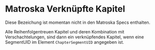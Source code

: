 # Matroska Verknüpfte Kapitel
Diese Bezeichung ist momentan nicht in den Matroska Specs enthalten.

Alle Reihenfolgentreuen Kapitel und deren Kombination mit Verschachtelungen, sind dann ein verknüpfendes Kapitel, wenn eine SegmentUID im Element `ChapterSegmentUID` angegeben ist.